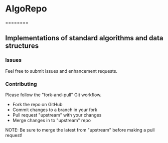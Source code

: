 # AlgoRepo

========

## Implementations of standard algorithms and data structures

### Issues

Feel free to submit issues and enhancement requests.

### Contributing

Please follow the "fork-and-pull" Git workflow.

  * Fork the repo on GitHub
  * Commit changes to a branch in your fork
  * Pull request "upstream" with your changes
  * Merge changes in to "upstream" repo

NOTE: Be sure to merge the latest from "upstream" before making a pull request!
